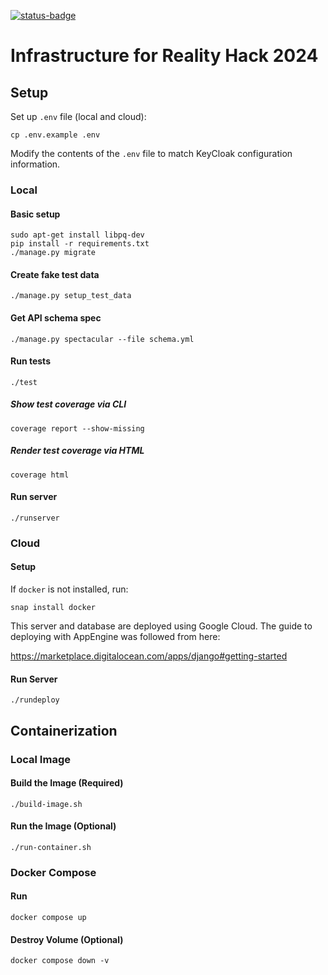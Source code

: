 [![status-badge](https://ci.codeberg.org/api/badges/12758/status.svg)](https://ci.codeberg.org/repos/12758)

# Infrastructure for Reality Hack 2024

## Setup

Set up `.env` file (local and cloud):

```shell
cp .env.example .env
```

Modify the contents of the `.env` file to match KeyCloak configuration information.

### Local

#### Basic setup

```shell
sudo apt-get install libpq-dev
pip install -r requirements.txt
./manage.py migrate
```

#### Create fake test data

```shell
./manage.py setup_test_data
```

#### Get API schema spec

```shell
./manage.py spectacular --file schema.yml
```

#### Run tests

```shell
./test
```

##### Show test coverage via CLI

```shell
coverage report --show-missing
```

##### Render test coverage via HTML

```shell
coverage html
```

#### Run server

```shell
./runserver
```

### Cloud


#### Setup

If `docker` is not installed, run:

```shell
snap install docker
```

This server and database are deployed using Google Cloud. The guide to deploying with AppEngine was followed from here:
 
<https://marketplace.digitalocean.com/apps/django#getting-started>

#### Run Server

```shell
./rundeploy
```

## Containerization

### Local Image

#### Build the Image (Required)

```shell
./build-image.sh
```

#### Run the Image (Optional)

```shell
./run-container.sh
```

### Docker Compose

#### Run

```shell
docker compose up
```

#### Destroy Volume (Optional)

```shell
docker compose down -v
```
